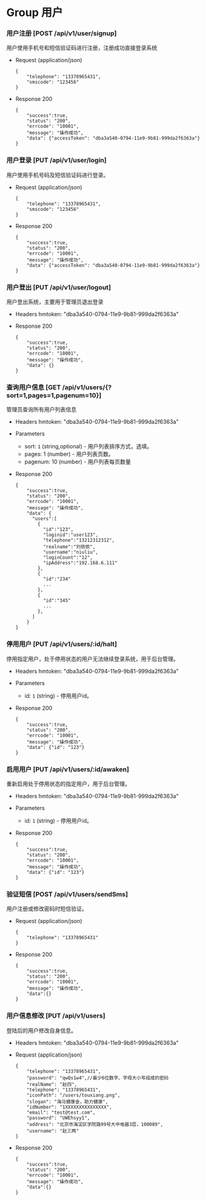 # Group 用户

### 用户注册 [POST /api/v1/user/signup]
用户使用手机号和短信验证码进行注册，注册成功直接登录系统

+ Request (application/json)

      {
          "telephone": "13378965431",
          "smscode": "123456"
      }

+ Response 200

      {
          "success":true,
          "status": "200",
          "errcode": "10001",
          "message": "操作成功",
          "data": {"accessToken": "dba3a540-0794-11e9-9b81-999da2f6363a"}
      }

### 用户登录 [PUT /api/v1/user/login]
用户使用手机号码及短信验证码进行登录。

+ Request (application/json)

      {
          "telephone": "13378965431",
          "smscode": "123456"
      }

+ Response 200

      {
          "success":true,
          "status": "200",
          "errcode": "10001",
          "message": "操作成功",
          "data": {"accessToken": "dba3a540-0794-11e9-9b81-999da2f6363a"}
      }


### 用户登出 [PUT /api/v1/user/logout]
用户登出系统，主要用于管理员退出登录

+ Headers
  hmtoken: "dba3a540-0794-11e9-9b81-999da2f6363a"

+ Response 200

      {
          "success":true,
          "status": "200",
          "errcode": "10001",
          "message": "操作成功",
          "data": {}
      }

### 查询用户信息 [GET /api/v1/users/{?sort=1,pages=1,pagenum=10}]
管理员查询所有用户列表信息

+ Headers
  hmtoken: "dba3a540-0794-11e9-9b81-999da2f6363a"

+ Parameters
  + sort: `1` (string,optional) - 用户列表排序方式，选填。
  + pages: 1 (number) - 用户列表页数。
  + pagenum: 10 (number) - 用户列表每页数量

+ Response 200

      {
          "success":true,
          "status": "200",
          "errcode": "10001",
          "message": "操作成功",
          "data": {
            "users":[
              {
                "id":"123",
                "loginid":"user123",
                "telephone":"13212312312",
                "realname":"刘依依",
                "username":"niuliu",
                "loginCount":"12",
                "ipAddress":"192.168.6.111"
              },
              {
                "id":"234"
                ...
              },
              {
                "id":"345"
                ...
              },
            ]
          }
      }

### 停用用户 [PUT /api/v1/users/:id/halt]
停用指定用户，处于停用状态的用户无法继续登录系统，用于后台管理。

+ Headers
  hmtoken: "dba3a540-0794-11e9-9b81-999da2f6363a"

+ Parameters
  + id: `1` (string) - 停用用户id。

+ Response 200

      {
          "success":true,
          "status": "200",
          "errcode": "10001",
          "message": "操作成功",
          "data": {"id": "123"}
      }

### 启用用户 [PUT /api/v1/users/:id/awaken]
重新启用处于停用状态的指定用户，用于后台管理。

+ Headers
  hmtoken: "dba3a540-0794-11e9-9b81-999da2f6363a"

+ Parameters
  + id: `1` (string) - 停用用户id。

+ Response 200

      {
          "success":true,
          "status": "200",
          "errcode": "10001",
          "message": "操作成功",
          "data": {"id": "123"}
      }

### 验证短信 [POST /api/v1/users/sendSms]
用户注册或修改密码时短信验证。

+ Request (application/json)

      {
          "telephone": "13378965431"
      }

+ Response 200

      {
          "success":true,
          "status": "200",
          "errcode": "10001",
          "message": "操作成功",
          "data":{}
      }

### 用户信息修改 [PUT /api/v1/users]
登陆后的用户修改自身信息。

+ Headers
  hmtoken: "dba3a540-0794-11e9-9b81-999da2f6363a"

+ Request (application/json)

      {
          "telephone": "13378965431",
          "password": "qwQs1w4",//最少6位数字、字母大小写组成的密码
          "realName": "赵四",
          "telephone": "13378965431",
          "iconPath": "/users/touxiang.png",
          "slogan": "海马健康金，助力健康",
          "idNumber": "1XXXXXXXXXXXXXXX",
          "email": "test@test.com",
          "password": "UWEhsyy1",
          "address": "北京市海淀区学院路99号大中电器3层，100089",
          "username": "赵三两"
      }

+ Response 200

      {
          "success":true,
          "status": "200",
          "errcode": "10001",
          "message": "操作成功",
          "data":{}
      }
